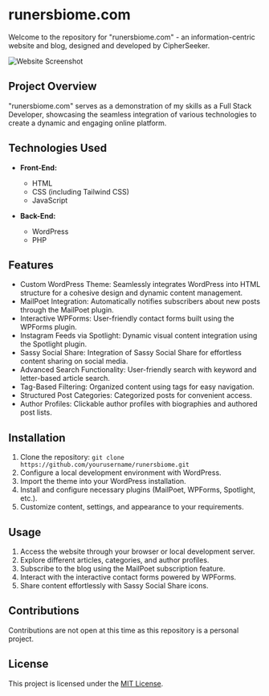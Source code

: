 # runersbiome.com

Welcome to the repository for "runersbiome.com" - an information-centric website and blog, designed and developed by CipherSeeker.

![Website Screenshot](https://github.com/CipherSeeker/Runners-Biome/blob/main/Hero.avif)

## Project Overview

"runersbiome.com" serves as a demonstration of my skills as a Full Stack Developer, showcasing the seamless integration of various technologies to create a dynamic and engaging online platform.

## Technologies Used

- **Front-End:**
  - HTML
  - CSS (including Tailwind CSS)
  - JavaScript

- **Back-End:**
  - WordPress
  - PHP

## Features

- Custom WordPress Theme: Seamlessly integrates WordPress into HTML structure for a cohesive design and dynamic content management.
- MailPoet Integration: Automatically notifies subscribers about new posts through the MailPoet plugin.
- Interactive WPForms: User-friendly contact forms built using the WPForms plugin.
- Instagram Feeds via Spotlight: Dynamic visual content integration using the Spotlight plugin.
- Sassy Social Share: Integration of Sassy Social Share for effortless content sharing on social media.
- Advanced Search Functionality: User-friendly search with keyword and letter-based article search.
- Tag-Based Filtering: Organized content using tags for easy navigation.
- Structured Post Categories: Categorized posts for convenient access.
- Author Profiles: Clickable author profiles with biographies and authored post lists.

## Installation

1. Clone the repository: `git clone https://github.com/yourusername/runersbiome.git`
2. Configure a local development environment with WordPress.
3. Import the theme into your WordPress installation.
4. Install and configure necessary plugins (MailPoet, WPForms, Spotlight, etc.).
5. Customize content, settings, and appearance to your requirements.

## Usage

1. Access the website through your browser or local development server.
2. Explore different articles, categories, and author profiles.
3. Subscribe to the blog using the MailPoet subscription feature.
4. Interact with the interactive contact forms powered by WPForms.
5. Share content effortlessly with Sassy Social Share icons.

## Contributions

Contributions are not open at this time as this repository is a personal project.

## License

This project is licensed under the [MIT License](LICENSE).
